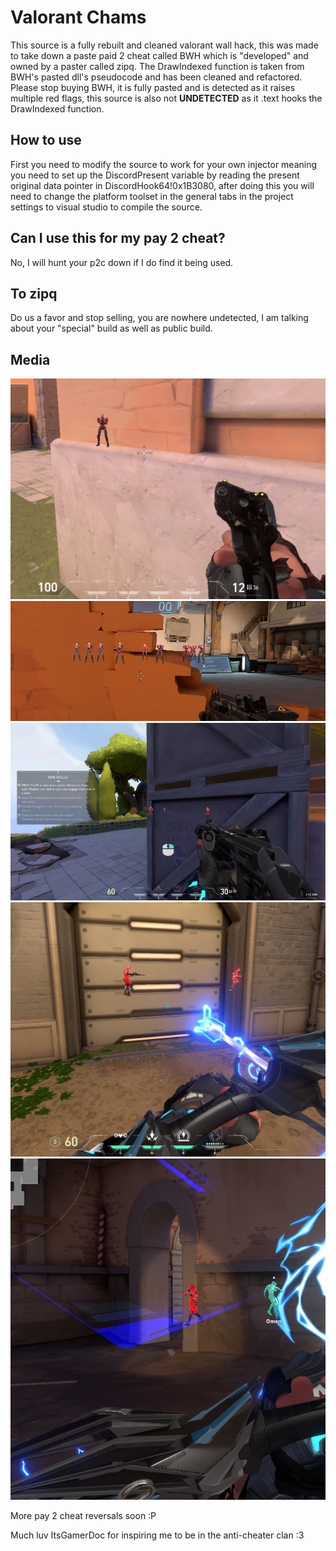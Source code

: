 # Valorant Chams

This source is a fully rebuilt and cleaned valorant wall hack, this was made to take down a paste paid 2 cheat called BWH which is "developed" and owned by a paster called zipq. The DrawIndexed function is taken from BWH's pasted dll's pseudocode and has been cleaned and refactored. Please stop buying BWH, it is fully pasted and is detected as it raises multiple red flags, this source is also not **UNDETECTED** as it .text hooks the DrawIndexed function.


## How to use

First you need to modify the source to work for your own injector meaning you need to set up the DiscordPresent variable by reading the present original data pointer in DiscordHook64!0x1B3080, after doing this you will need to change the platform toolset in the general tabs in the project settings to visual studio to compile the source.


## Can I use this for my pay 2 cheat?

No, I will hunt your p2c down if I do find it being used.


## To zipq

Do us a favor and stop selling, you are nowhere undetected, I am talking about your "special" build as well as public build.


## Media

![a](./Images/a.png)
![b](./Images/b.png)
![c](./Images/c.jpg)
![d](./Images/d.png)
![e](./Images/e.png)

More pay 2 cheat reversals soon :P

Much luv ItsGamerDoc for inspiring me to be in the anti-cheater clan :3
